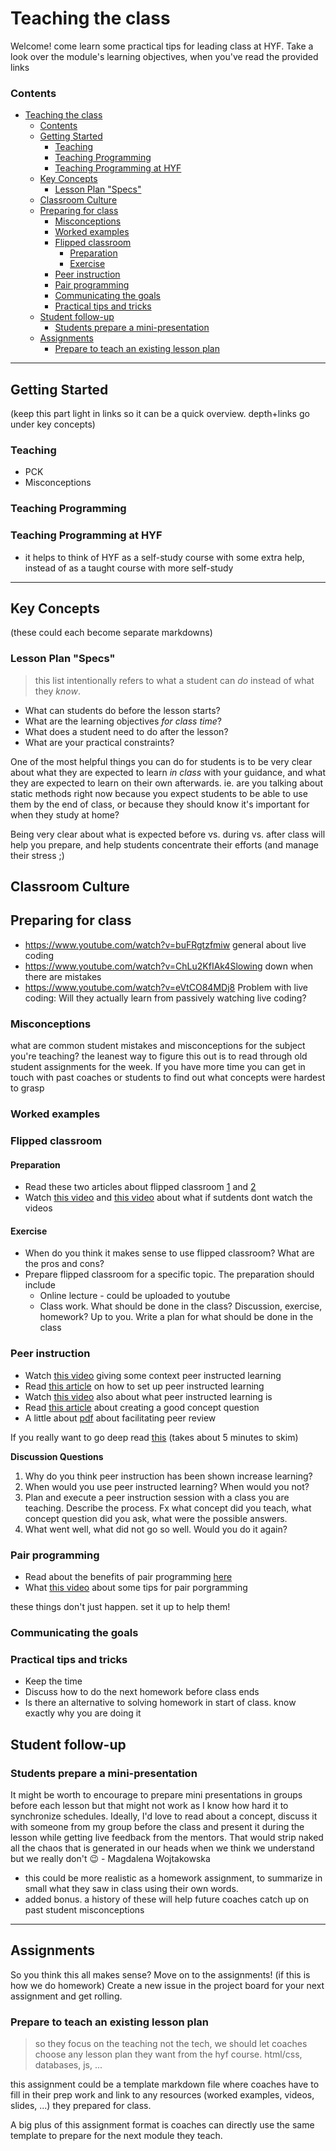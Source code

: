 # Teaching the class

Welcome!  come learn some practical tips for leading class at HYF.  Take a look over the module's learning objectives, when you've read the provided links

### Contents

- [Teaching the class](#teaching-the-class)
    - [Contents](#contents)
  - [Getting Started](#getting-started)
    - [Teaching](#teaching)
    - [Teaching Programming](#teaching-programming)
    - [Teaching Programming at HYF](#teaching-programming-at-hyf)
  - [Key Concepts](#key-concepts)
    - [Lesson Plan "Specs"](#lesson-plan-specs)
  - [Classroom Culture](#classroom-culture)
  - [Preparing for class](#preparing-for-class)
    - [Misconceptions](#misconceptions)
    - [Worked examples](#worked-examples)
    - [Flipped classroom](#flipped-classroom)
      - [Preparation](#preparation)
      - [Exercise](#exercise)
    - [Peer instruction](#peer-instruction)
    - [Pair programming](#pair-programming)
    - [Communicating the goals](#communicating-the-goals)
    - [Practical tips and tricks](#practical-tips-and-tricks)
  - [Student follow-up](#student-follow-up)
    - [Students prepare a mini-presentation](#students-prepare-a-mini-presentation)
  - [Assignments](#assignments)
    - [Prepare to teach an existing lesson plan](#prepare-to-teach-an-existing-lesson-plan)


---

## Getting Started

(keep this part light in links so it can be a quick overview.  depth+links go under key concepts)

### Teaching

- PCK
- Misconceptions

### Teaching Programming


### Teaching Programming at HYF


- it helps to think of HYF as a self-study course with some extra help, instead of as a taught course with more self-study


----

## Key Concepts

(these could each become separate markdowns)

### Lesson Plan "Specs"

> this list intentionally refers to what a student can _do_ instead of what they _know_.

- What can students do before the lesson starts?
- What are the learning objectives _for class time_?
- What does a student need to do after the lesson?
- What are your practical constraints?

One of the most helpful things you can do for students is to be very clear about what they are expected to learn _in class_ with your guidance, and what they are expected to learn on their own afterwards.   ie. are you talking about static methods right now because you expect students to be able to use them by the end of class, or because they should know it's important for when they study at home?

Being very clear about what is expected before vs. during vs. after class will help you prepare, and help students concentrate their efforts (and manage their stress ;)

## Classroom Culture


## Preparing for class

- https://www.youtube.com/watch?v=buFRgtzfmiw general about live coding
- https://www.youtube.com/watch?v=ChLu2KfIAk4Slowing down when there are mistakes
- https://www.youtube.com/watch?v=eVtCO84MDj8 Problem with live coding: Will they actually learn from passively watching live coding?

### Misconceptions

what are common student mistakes and misconceptions for the subject you're teaching?  the leanest way to figure this out is to read through old student assignments for the week.  If you have more time you can get in touch with past coaches or students to find out what concepts were hardest to grasp


### Worked examples


### Flipped classroom

#### Preparation
- Read these two articles about flipped classroom [1](https://elearning.dtu.dk/TEACH/Flipped-Classroom) and [2](https://www.panopto.com/blog/what-is-a-flipped-classroom/)
- Watch [this video](https://www.youtube.com/watch?v=g1MKpyVPilI) and [this video](https://www.youtube.com/watch?v=MI8XqRDB8v4) about what if sutdents dont watch the videos

#### Exercise
- When do you think it makes sense to use flipped classroom? What are the pros and cons?
- Prepare flipped classroom for a specific topic. The preparation should include
  - Online lecture - could be uploaded to youtube
  - Class work. What should be done in the class? Discussion, exercise, homework? Up to you. Write a plan for what should be done in the class
  

### Peer instruction

- Watch [this video](https://www.youtube.com/watch?v=Z9orbxoRofI7) giving some context peer instructed learning
- Read [this article](https://elearning.dtu.dk/TEACH/Peer-Instruction) on how to set up peer instructed learning
- Watch [this video](https://www.youtube.com/watch?v=fiD4YBr8F4o) also about what peer instructed learning is
- Read [this article](https://www.rit.edu/academicaffairs/tls/sites/rit.edu.academicaffairs.tls/files/docs/te-peerinstruct-concept.pdf) about creating a good concept question
- A little about [pdf](https://www.rit.edu/academicaffairs/tls/sites/rit.edu.academicaffairs.tls/files/docs/te-peerinstruct-facilitate.pdf) about facilitating peer review

If you really want to go deep read [this](https://www.lifescied.org/doi/10.1187/cbe.14-11-0198) (takes about 5 minutes to skim)

__Discussion Questions__

1. Why do you think peer instruction has been shown increase learning?
1. When would you use peer instructed learning? When would you not?
1. Plan and execute a peer instruction session with a class you are teaching. Describe the process. Fx what concept did you teach, what concept question did you ask, what were the possible answers.
1. What went well, what did not go so well. Would you do it again?


### Pair programming

- Read about the benefits of pair programming [here](https://meetedison.com/pair-programming-in-education/)
- What [this video]( https://youtu.be/TWj78n4ZuMY) about some tips for pair porgramming


these things don't just happen. set it up to help them!

### Communicating the goals


### Practical tips and tricks

- Keep the time
- Discuss how to do the next homework before class ends
- Is there an alternative to solving homework in start of class. know exactly why you are doing it

## Student follow-up


### Students prepare a mini-presentation

It might be worth to encourage to prepare mini presentations in groups before each lesson but that might not work as I know how hard it to synchronize schedules. Ideally, I'd love to read about a concept, discuss it with someone from my group before the class and present it during the lesson while getting live feedback from the mentors. That would strip naked all the chaos that is generated in our heads when we think we understand but we really don't :wink: - Magdalena Wojtakowska
- this could be more realistic as a homework assignment, to summarize in small what they saw in class using their own words.
- added bonus.  a history of these will help future coaches catch up on past student misconceptions

---

## Assignments

So you think this all makes sense?  Move on to the assignments! (if this is how we do homework)  Create a new issue in the project board for your next assignment and get rolling.

### Prepare to teach an existing lesson plan

> so they focus on the teaching not the tech, we should let coaches choose any lesson plan they want from the hyf course.  html/css, databases, js, ...

this assignment could be a template markdown file where coaches have to fill in their prep work and link to any resources (worked examples, videos, slides, ...) they prepared for class.

A big plus of this assignment format is coaches can directly use the same template to prepare for the next module they teach.
